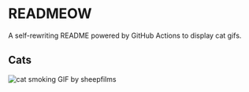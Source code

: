 # READMEOW

A self-rewriting README powered by GitHub Actions to display cat gifs.

## Cats

![cat smoking GIF by sheepfilms](https://media0.giphy.com/media/l0ExdMHUDKteztyfe/200.gif?cid=9acd02das8gfwjb3rftx34baepwhocohryfts69k5pnb4is1&ep=v1_gifs_search&rid=200.gif&ct=g)
